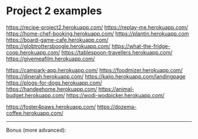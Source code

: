 
# Project 2 examples


<!-- @todo: review list + put easier first -->

https://recipe-project2.herokuapp.com/
https://replay-me.herokuapp.com/
https://home-chef-booking.herokuapp.com/
https://plantin.herokuapp.com
https://board-game-cafe.herokuapp.com/
https://globtrottersboogle.herokuapp.com/
https://what-the-fridge-coop.herokuapp.com/
https://tablespoon-travellers.herokuapp.com/
https://givemeafilm.herokuapp.com/



https://campark-app.herokuapp.com/
https://foodmizer.herokuapp.com/
https://dinerah.herokuapp.com/
https://kajio.herokuapp.com/landingpage
https://plogs-for-dogs.herokuapp.com/
https://handeehome.herokuapp.com/
https://animal-budget.herokuapp.com/
https://wodi-wodpicker.herokuapp.com/

https://foster4paws.herokuapp.com/
https://dozema-coffee.herokuapp.com/

-----

Bonus (more advanced):

